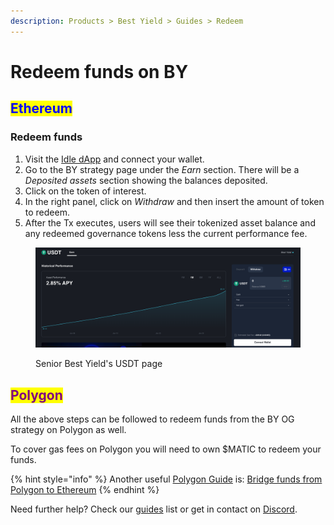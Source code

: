 ```yaml
---
description: Products > Best Yield > Guides > Redeem
---
```


# Redeem funds on BY

## <mark style="color:blue;">Ethereum</mark>

### Redeem funds

1. Visit the [Idle dApp](https://app.idle.finance/#/dashboard) and connect your wallet.
2. Go to the BY strategy page under the _Earn_ section. There will be a _Deposited assets_ section showing the balances deposited.&#x20;
3. Click on the token of interest.&#x20;
4. In the right panel, click on _Withdraw_ and then insert the amount of token to redeem.&#x20;
5. After the Tx executes, users will see their tokenized asset balance and any redeemed governance tokens less the current performance fee.

<figure><img src="../../../.gitbook/assets/image (5).png" alt=""><figcaption><p>Senior Best Yield's USDT page</p></figcaption></figure>

## <mark style="color:purple;">Polygon</mark>

All the above steps can be followed to redeem funds from the BY OG strategy on Polygon as well.

To cover gas fees on Polygon you will need to own $MATIC to redeem your funds.

{% hint style="info" %}
Another useful [Polygon Guide](../../../other/guides/idle-on-polygon/) is: [Bridge funds from Polygon to Ethereum](../../../other/guides/idle-on-polygon/bridge-usdidle-to-polygon.md#polygon-to-ethereum)
{% endhint %}



Need further help? Check our [guides](../../../other/guides/) list or get in contact on [Discord](https://discord.com/invite/mpySAJp).
